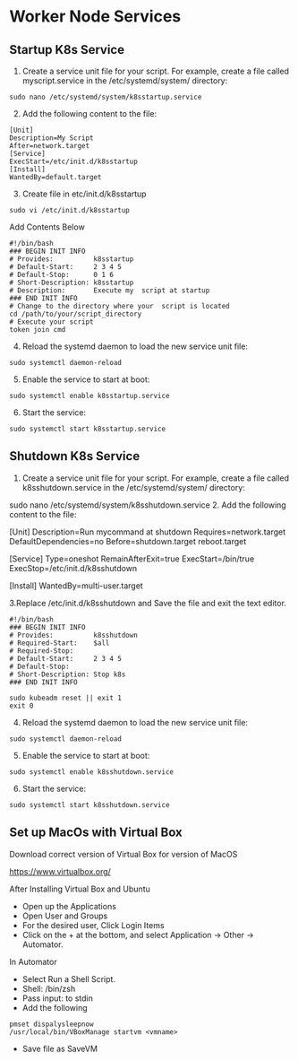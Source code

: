 # Worker Node Services

## Startup K8s Service

1. Create a service unit file for your script. For example, create a file called myscript.service in the /etc/systemd/system/ directory:
```
sudo nano /etc/systemd/system/k8sstartup.service
```

2. Add the following content to the file:
```
[Unit]
Description=My Script
After=network.target
[Service]
ExecStart=/etc/init.d/k8sstartup
[Install]
WantedBy=default.target
```

3. Create file in etc/init.d/k8sstartup
```
sudo vi /etc/init.d/k8sstartup
```
Add Contents Below
```
#!/bin/bash
### BEGIN INIT INFO
# Provides:          k8sstartup
# Default-Start:     2 3 4 5
# Default-Stop:      0 1 6
# Short-Description: k8sstartup
# Description:       Execute my  script at startup
### END INIT INFO
# Change to the directory where your  script is located
cd /path/to/your/script_directory
# Execute your script
token join cmd
```

4. Reload the systemd daemon to load the new service unit file:
```
sudo systemctl daemon-reload
```
5. Enable the service to start at boot:
```
sudo systemctl enable k8sstartup.service
```
6. Start the service:
```
sudo systemctl start k8sstartup.service
```


## Shutdown K8s Service

1. Create a service unit file for your script. For example, create a file called k8sshutdown.service in the /etc/systemd/system/ directory:

sudo nano /etc/systemd/system/k8sshutdown.service
2. Add the following content to the file:

[Unit]
Description=Run mycommand at shutdown
Requires=network.target
DefaultDependencies=no
Before=shutdown.target reboot.target

[Service]
Type=oneshot
RemainAfterExit=true
ExecStart=/bin/true
ExecStop=/etc/init.d/k8sshutdown

[Install]
WantedBy=multi-user.target


3.Replace /etc/init.d/k8sshutdown and Save the file and exit the text editor.
```
#!/bin/bash
### BEGIN INIT INFO
# Provides:          k8sshutdown
# Required-Start:    $all
# Required-Stop:
# Default-Start:     2 3 4 5
# Default-Stop:
# Short-Description: Stop k8s
### END INIT INFO

sudo kubeadm reset || exit 1
exit 0

```

4. Reload the systemd daemon to load the new service unit file:
```
sudo systemctl daemon-reload
```
5. Enable the service to start at boot:
```
sudo systemctl enable k8sshutdown.service
```
6. Start the service:
```
sudo systemctl start k8sshutdown.service
```

## Set up MacOs with Virtual Box

Download correct version of Virtual Box for version of MacOS

https://www.virtualbox.org/

After Installing Virtual Box and Ubuntu
- Open up the Applications
- Open User and Groups
- For the desired user, Click Login Items
- Click on the + at the bottom, and select Application -> Other -> Automator.

In Automator
- Select Run a Shell Script.
- Shell: /bin/zsh
- Pass input: to stdin
- Add the following
```
pmset dispalysleepnow
/usr/local/bin/VBoxManage startvm <vmname>
```
- Save file as SaveVM
